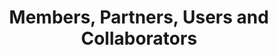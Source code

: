 ---
id: members_partners_users_and_collaborators
title: Members, Partners, Users and Collaborators
---